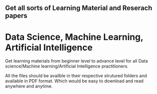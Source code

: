 ## Get all sorts of Learning Material and Reserach papers
# Data Science, Machine Learning, Artificial Intelligence
Get learning materials from beginner level to advance level for all Data science/Machine learning/Artificial Intelligence practitioners.

All the files should be availble in their respective strutured folders and available in PDF format. 
Which would be easy to download and read anywhere and anytime. 

